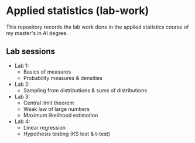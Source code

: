 # Applied statistics (lab-work)
This repository records the lab work done in the applied statistics course of my master's in AI degree.

## Lab sessions

- Lab 1:
  - Basics of measures
  - Probability measures & densities
- Lab 2:
  - Sampling from distributions & sums of distributions
- Lab 3:
  - Central limit theorem
  - Weak law of large numbers
  - Maximum likelihood estimation
- Lab 4:
  - Linear regression
  - Hypothesis testing (KS test & t-test)
